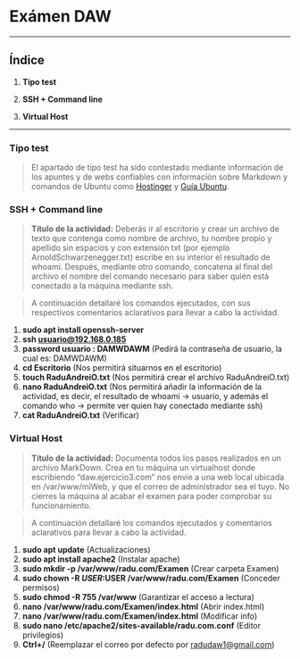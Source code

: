 # **Exámen DAW**

---

## **Índice**

1. **Tipo test**

2. **SSH + Command line**

3. **Virtual Host**

--- 
### **Tipo test**

>El apartado de tipo test ha sido contestado mediante información de los apuntes y de webs confiables con información sobre Markdown y 
comandos de Ubuntu como [Hostinger](https://www.hostinger.es/tutoriales/linux-comandos) y [Guía Ubuntu](https://www.guia-ubuntu.com/index.php/Comandos).

### **SSH + Command line**

>**Título de la actividad:**
Deberás ir al escritorio y crear un archivo de texto que contenga como nombre de archivo, 
tu nombre propio y apellido sin espacios y con extensión txt (por ejemplo ArnoldSchwarzenegger.txt) escribe en su interior el resultado de whoami.
Después, mediante otro comando, concatena al final del archivo el nombre del comando necesario para saber quién está conectado a la máquina mediante ssh.

>A continuación detallaré los comandos ejecutados, con sus respectivos comentarios aclarativos para llevar a cabo la actividad.

1. **sudo apt install openssh-server** 
2. **ssh usuario@192.168.0.185** 
3. **password usuario : DAMWDAWM** (Pedirá la contraseña de usuario, la cual es: DAMWDAWM)
4. **cd Escritorio** (Nos permitirá situarnos en el escritorio)
5. **touch RaduAndreiO.txt** (Nos permitirá crear el archivo RaduAndreiO.txt)
6. **nano RaduAndreiO.txt** (Nos permitirá añadir la información de la actividad, es decir, el resultado de whoami -> usuario, y además el comando who -> permite ver quien hay conectado mediante ssh)
7. **cat RaduAndreiO.txt** (Verificar)

### **Virtual Host**

>**Título de la actividad:**
Documenta todos los pasos realizados en un archivo MarkDown. Crea en tu máquina un virtualhost donde escribiendo “daw.ejercicio3.com” nos envíe a una web local ubicada en /var/www/miWeb, y que el correo de administrador sea el tuyo. No cierres la máquina al acabar el examen para poder comprobar su funcionamiento.

>A continuación detallaré los comandos ejecutados y comentarios aclarativos para llevar a cabo la actividad.

1. **sudo apt update** (Actualizaciones)
2. **sudo apt install apache2** (Instalar apache)
3. **sudo mkdir -p /var/www/radu.com/Examen** (Crear carpeta Examen)
4. **sudo chown -R $USER:$USER /var/www/radu.com/Examen** (Conceder permisos)
5. **sudo chmod -R 755 /var/www** (Garantizar el acceso a lectura)
6. **nano /var/www/radu.com/Examen/index.html** (Abrir index.html)
7. **nano /var/www/radu.com/Examen/index.html** (Modificar info)
8. **sudo nano /etc/apache2/sites-available/radu.com.conf** (Editor privilegios)
9. **Ctrl+/**  (Reemplazar el correo por defecto por radudaw1@gmail.com)







